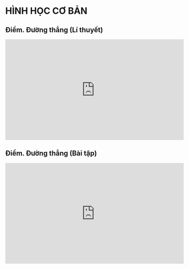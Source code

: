 # HÌNH HỌC CƠ BẢN
## Điểm. Đường thẳng (Lí thuyết)
<iframe width="560" height="315" src="https://www.youtube.com/embed/qoDjFpYO2XE?si=UcU6-EMNgQ5_98Ni" title="YouTube video player" frameborder="0" allow="accelerometer; autoplay; clipboard-write; encrypted-media; gyroscope; picture-in-picture; web-share" referrerpolicy="strict-origin-when-cross-origin" allowfullscreen></iframe>

## Điểm. Đường thẳng (Bài tập)
<iframe width="560" height="315" src="https://www.youtube.com/embed/SnY4Evh0EE0?si=GzAFpbGv84KFCbnw" title="YouTube video player" frameborder="0" allow="accelerometer; autoplay; clipboard-write; encrypted-media; gyroscope; picture-in-picture; web-share" referrerpolicy="strict-origin-when-cross-origin" allowfullscreen></iframe>
